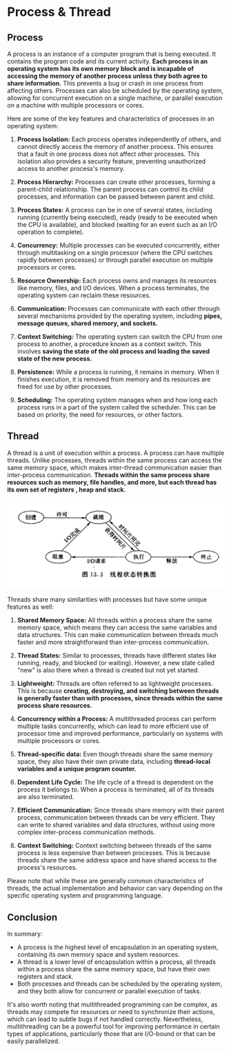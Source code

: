 # Process & Thread

## Process

A process is an instance of a computer program that is being executed. It contains the program code and its current activity. **Each process in an operating system has its own memory block and is incapable of accessing the memory of another process unless they both agree to share information.** This prevents a bug or crash in one process from affecting others. Processes can also be scheduled by the operating system, allowing for concurrent execution on a single machine, or parallel execution on a machine with multiple processors or cores.

Here are some of the key features and characteristics of processes in an operating system:

1. **Process Isolation:** Each process operates independently of others, and cannot directly access the memory of another process. This ensures that a fault in one process does not affect other processes. This isolation also provides a security feature, preventing unauthorized access to another process's memory.

2. **Process Hierarchy:** Processes can create other processes, forming a parent-child relationship. The parent process can control its child processes, and information can be passed between parent and child.

3. **Process States:** A process can be in one of several states, including running (currently being executed), ready (ready to be executed when the CPU is available), and blocked (waiting for an event such as an I/O operation to complete).

4. **Concurrency:** Multiple processes can be executed concurrently, either through multitasking on a single processor (where the CPU switches rapidly between processes) or through parallel execution on multiple processors or cores.

5. **Resource Ownership:** Each process owns and manages its resources like memory, files, and I/O devices. When a process terminates, the operating system can reclaim these resources.

6. **Communication:** Processes can communicate with each other through several mechanisms provided by the operating system, including **pipes, message queues, shared memory, and sockets.**

7. **Context Switching:** The operating system can switch the CPU from one process to another, a procedure known as a context switch. This involves **saving the state of the old process and loading the saved state of the new process.**

8. **Persistence:** While a process is running, it remains in memory. When it finishes execution, it is removed from memory and its resources are freed for use by other processes.

9. **Scheduling:** The operating system manages when and how long each process runs in a part of the system called the scheduler. This can be based on priority, the need for resources, or other factors.

## Thread

A thread is a unit of execution within a process. A process can have multiple threads. Unlike processes, threads within the same process can access the same memory space, which makes inter-thread communication easier than inter-process communication. **Threads within the same process share resources such as memory, file handles, and more, but each thread has its own set of registers , heap and stack.**

![image-20230517180353454](assets/image-20230517180353454.png)

Threads share many similarities with processes but have some unique features as well:

1. **Shared Memory Space:** All threads within a process share the same memory space, which means they can access the same variables and data structures. This can make communication between threads much faster and more straightforward than inter-process communication.

2. **Thread States:** Similar to processes, threads have different states like running, ready, and blocked (or waiting). However, a new state called "new" is also there when a thread is created but not yet started.

3. **Lightweight:** Threads are often referred to as lightweight processes. This is because **creating, destroying, and switching between threads is generally faster than with processes, since threads within the same process share resources.**

4. **Concurrency within a Process:** A multithreaded process can perform multiple tasks concurrently, which can lead to more efficient use of processor time and improved performance, particularly on systems with multiple processors or cores.

5. **Thread-specific data:** Even though threads share the same memory space, they also have their own private data, including **thread-local variables and a unique program counter.**

6. **Dependent Life Cycle:** The life cycle of a thread is dependent on the process it belongs to. When a process is terminated, all of its threads are also terminated.

7. **Efficient Communication:** Since threads share memory with their parent process, communication between threads can be very efficient. They can write to shared variables and data structures, without using more complex inter-process communication methods.

8. **Context Switching:** Context switching between threads of the same process is less expensive than between processes. This is because threads share the same address space and have shared access to the process's resources.

Please note that while these are generally common characteristics of threads, the actual implementation and behavior can vary depending on the specific operating system and programming language.

## Conclusion

In summary:

- A process is the highest level of encapsulation in an operating system, containing its own memory space and system resources.
- A thread is a lower level of encapsulation within a process, all threads within a process share the same memory space, but have their own registers and stack.
- Both processes and threads can be scheduled by the operating system, and they both allow for concurrent or parallel execution of tasks.

It's also worth noting that multithreaded programming can be complex, as threads may compete for resources or need to synchronize their actions, which can lead to subtle bugs if not handled correctly. Nevertheless, multithreading can be a powerful tool for improving performance in certain types of applications, particularly those that are I/O-bound or that can be easily parallelized.